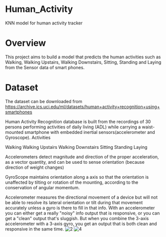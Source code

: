 # Human_Activity

KNN model for human activity tracker
# Overview
This project aims to build a model that predicts the human activities such as Walking, Walking Upstairs, Walking Downstairs, Sitting, Standing and Laying from the Sensor data of smart phones.
# Dataset
The dataset can be downloaded from 
https://archive.ics.uci.edu/ml/datasets/human+activity+recognition+using+smartphones

Human Activity Recognition database is built from the recordings of 30 persons performing activities of daily living (ADL) while carrying a waist-mounted smartphone with embedded inertial sensors(accelerometer and Gyroscope).
Activities

Walking
Walking Upstairs
Walking Downstairs
Sitting
Standing
Laying

Accelerometers detect magnitude and direction of the proper acceleration, as a vector quantity, and can be used to sense orientation (because direction of weight changes)

GyroScope maintains orientation along a axis so that the orientation is unaffected by tilting or rotation of the mounting, according to the conservation of angular momentum.

Accelerometer measures the directional movement of a device but will not be able to resolve its lateral orientation or tilt during that movement accurately unless a gyro is there to fill in that info.
With an accelerometer you can either get a really "noisy" info output that is responsive, or you can get a "clean" output that's sluggish. But when you combine the 3-axis accelerometer with a 3-axis gyro, you get an output that is both clean and responsive in the same time.
![2](https://user-images.githubusercontent.com/67757822/200568860-c89c458e-8151-4622-911a-9c9888107773.png)
![4](https://user-images.githubusercontent.com/67757822/200568906-6e2cfd29-a0a8-47e6-baef-d4692111a7e7.png)
